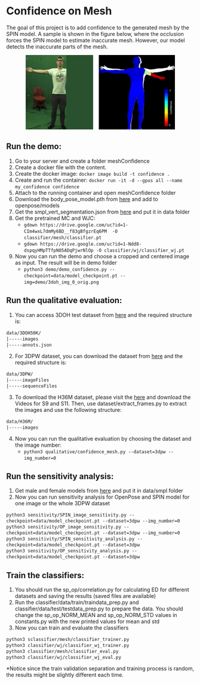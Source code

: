 # Confidence on Mesh
The goal of this project is to add confidence to the generated mesh by the SPIN model. A sample is shown in the figure below, where the occlusion forces the SPIN model to estimate inaccurate mesh. However, our model detects the inaccurate parts of the mesh.

<p align="center">
	<img width="400" height="200" src="teaser.png">
</p>

## Run the demo:
1. Go to your server and create a folder meshConfidence  
2. Create a docker file with the content.  
3. Create the docker image: ```docker image build -t confidence .```  
4. Create and run the container: ```docker run -it -d --gpus all --name my_confidence confidence```  
5. Attach to the running container and open meshConfidence folder  
6. Download the body_pose_model.pth from [here](https://github.com/Hzzone/pytorch-openpose) and add to openpose/models  
7. Get the smpl_vert_segmentation.json from [here](https://github.com/Meshcapade/wiki/tree/main/assets/SMPL_body_segmentation/smpl) and put it in data folder  
8. Get the pretrained MC and WJC:  
   - ```gdown https://drive.google.com/uc?id=1-CIm4wxL7dmMy6BD__f83gBfgzrEq6PM  -O classifier/mesh/classifier.pt```  
   - ```gdown https://drive.google.com/uc?id=1-Ndd8-dspqyHMpTTfpN05ADqPjwrNlOp -O classifier/wj/classifier_wj.pt```  
9. Now you can run the demo and choose a cropped and centered image as input. The result will be in demo folder
   - ```python3 demo/demo_confidence.py --checkpoint=data/model_checkpoint.pt --img=demo/3doh_img_0_orig.png```  

## Run the qualitative evaluation:
1. You can access 3DOH test dataset from [here](https://www.yangangwang.com) and the required structure is:
```
data/3DOH50K/
|-----images
|-----annots.json
```
2. For 3DPW dataset, you can download the dataset from [here](https://virtualhumans.mpi-inf.mpg.de/3DPW) and the required structure is:
```
data/3DPW/
|-----imageFiles
|-----sequenceFiles
```
3. To download the H36M dataset, please visit the [here](http://vision.imar.ro/human3.6m/description.php) and download the Videos for S9 and S11. Then, use dataset/extract_frames.py to extract the images and use the following structure:
```
data/H36M/
|-----images
```
4. Now you can run the qualitative evaluation by choosing the dataset and the image number:
   - ```python3 qualitative/confidence_mesh.py --dataset=3dpw --img_number=0```

## Run the sensitivity analysis:
1. Get male and female models from [here](https://smpl.is.tue.mpg.de/) and put it in data/smpl folder  
2. Now you can run sensitivity analysis for OpenPose and SPIN model for one image or the whole 3DPW dataset
```
python3 sensitivity/SPIN_image_sensitivity.py --checkpoint=data/model_checkpoint.pt --dataset=3dpw --img_number=0
python3 sensitivity/OP_image_sensitivity.py --checkpoint=data/model_checkpoint.pt --dataset=3dpw --img_number=0
python3 sensitivity/SPIN_sensitivity_analysis.py --checkpoint=data/model_checkpoint.pt --dataset=3dpw
python3 sensitivity/OP_sensitivity_analysis.py --checkpoint=data/model_checkpoint.pt --dataset=3dpw
```
## Train the classifiers:
1. You should run the sp_op/correlation.py for calculating ED for different datasets and saving the results (saved files are available)  
2. Run the classifier/data/train/traindata_prep.py and classifier/data/test/testdata_prep.py to prepare the data. You should change the sp_op_NORM_MEAN and sp_op_NORM_STD values in constants.py with the new printed values for mean and std  
3. Now you can train and evaluate the classifiers
```
python3 sclassifier/mesh/classifier_trainer.py
python3 classifier/wj/classifier_wj_trainer.py
python3 classifier/mesh/classifier_eval.py
python3 classifier/wj/classifier_wj_eval.py 
```  
*Notice since the train validation separation and training process is random, the results might be slightly different each time. 

